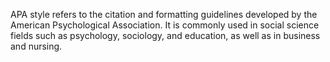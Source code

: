 APA style refers to the citation and formatting guidelines developed by the American Psychological Association. It is commonly used in social science fields such as psychology, sociology, and education, as well as in business and nursing.
